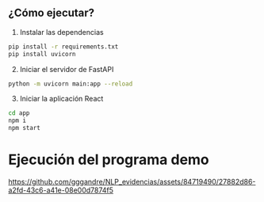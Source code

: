 ## ¿Cómo ejecutar?

1. Instalar las dependencias

```bash
pip install -r requirements.txt
pip install uvicorn
```

2. Iniciar el servidor de FastAPI

```bash
python -m uvicorn main:app --reload

```

3. Iniciar la aplicación React

```bash
cd app
npm i
npm start
```

# Ejecución del programa demo
https://github.com/gggandre/NLP_evidencias/assets/84719490/27882d86-a2fd-43c6-a41e-08e00d7874f5
